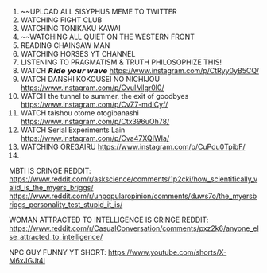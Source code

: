 1. ~~UPLOAD ALL SISYPHUS MEME TO TWITTER
2. WATCHING FIGHT CLUB
3. WATCHING TONIKAKU KAWAI
4. ~~WATCHING ALL QUIET ON THE WESTERN FRONT
5. READING CHAINSAW MAN 
6. WATCHING HORSES YT CHANNEL
7. LISTENING TO PRAGMATISM & TRUTH PHILOSOPHIZE THIS!
8. WATCH 𝙍𝙞𝙙𝙚 𝙮𝙤𝙪𝙧 𝙬𝙖𝙫𝙚 https://www.instagram.com/p/CtRyy0yB5CQ/
9. WATCH DANSHI KOKOUSEI NO NICHIJOU https://www.instagram.com/p/CvuIMIgr0l0/
10. WATCH the tunnel to summer, the exit of goodbyes https://www.instagram.com/p/CvZ7-mdICyf/
11. WATCH taishou otome otogibanashi https://www.instagram.com/p/Ctx396uOh78/
12. WATCH Serial Experiments Lain https://www.instagram.com/p/Cva47XQIWIa/
13. WATCHING OREGAIRU https://www.instagram.com/p/CuPdu0TpibF/
14. 


MBTI IS CRINGE REDDIT:
https://www.reddit.com/r/askscience/comments/1p2cki/how_scientifically_valid_is_the_myers_briggs/
https://www.reddit.com/r/unpopularopinion/comments/duws7o/the_myersbriggs_personality_test_stupid_it_is/

WOMAN ATTRACTED TO INTELLIGENCE IS CRINGE REDDIT:
https://www.reddit.com/r/CasualConversation/comments/pxz2k6/anyone_else_attracted_to_intelligence/

NPC GUY FUNNY YT SHORT:
https://www.youtube.com/shorts/X-M6xJGJt4I


